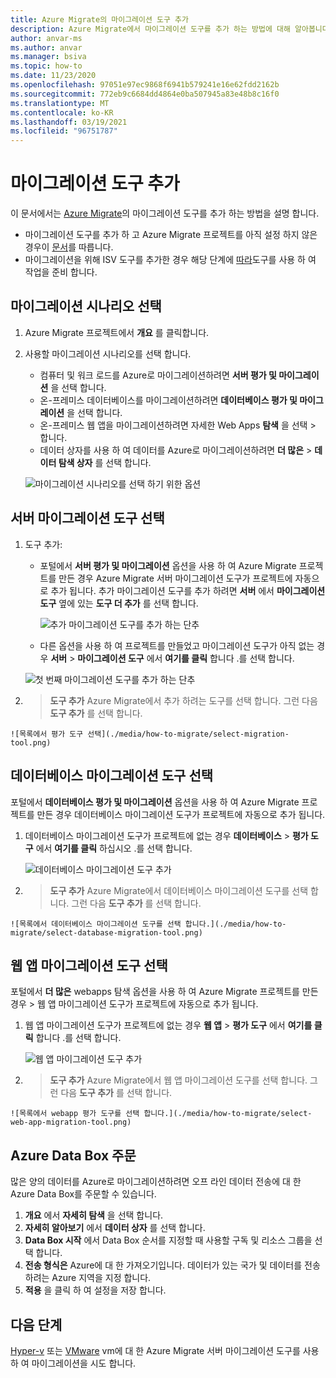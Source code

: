 ```yaml
---
title: Azure Migrate의 마이그레이션 도구 추가
description: Azure Migrate에서 마이그레이션 도구를 추가 하는 방법에 대해 알아봅니다.
author: anvar-ms
ms.author: anvar
ms.manager: bsiva
ms.topic: how-to
ms.date: 11/23/2020
ms.openlocfilehash: 97051e97ec9868f6941b579241e16e62fdd2162b
ms.sourcegitcommit: 772eb9c6684dd4864e0ba507945a83e48b8c16f0
ms.translationtype: MT
ms.contentlocale: ko-KR
ms.lasthandoff: 03/19/2021
ms.locfileid: "96751787"
---
```

# <a name="add-migration-tools"></a>마이그레이션 도구 추가

이 문서에서는 [Azure Migrate](./migrate-services-overview.md)의 마이그레이션 도구를 추가 하는 방법을 설명 합니다.

- 마이그레이션 도구를 추가 하 고 Azure Migrate 프로젝트를 아직 설정 하지 않은 경우이 [문서](create-manage-projects.md)를 따릅니다.
- 마이그레이션을 위해 ISV 도구를 추가한 경우 해당 단계에 [따라](prepare-isv-movere.md)도구를 사용 하 여 작업을 준비 합니다.

## <a name="select-a-migration-scenario"></a>마이그레이션 시나리오 선택

1. Azure Migrate 프로젝트에서 **개요** 를 클릭합니다.
2. 사용할 마이그레이션 시나리오를 선택 합니다.

    - 컴퓨터 및 워크 로드를 Azure로 마이그레이션하려면 **서버 평가 및 마이그레이션** 을 선택 합니다.
    - 온-프레미스 데이터베이스를 마이그레이션하려면 **데이터베이스 평가 및 마이그레이션** 을 선택 합니다.
    - 온-프레미스 웹 앱을 마이그레이션하려면 자세한 Web Apps **탐색** 을 선택  >  합니다.
    - 데이터 상자를 사용 하 여 데이터를 Azure로 마이그레이션하려면 **더 많은**  >  **데이터 탐색 상자** 를 선택 합니다.

    ![마이그레이션 시나리오를 선택 하기 위한 옵션](./media/how-to-migrate/migrate-scenario.png)


## <a name="select-a-server-migration-tool"></a>서버 마이그레이션 도구 선택

1. 도구 추가:

    - 포털에서 **서버 평가 및 마이그레이션** 옵션을 사용 하 여 Azure Migrate 프로젝트를 만든 경우 Azure Migrate 서버 마이그레이션 도구가 프로젝트에 자동으로 추가 됩니다. 추가 마이그레이션 도구를 추가 하려면 **서버** 에서 **마이그레이션 도구** 옆에 있는 **도구 더 추가** 를 선택 합니다.
    
         ![추가 마이그레이션 도구를 추가 하는 단추](./media/how-to-migrate/add-migration-tools.png)

    - 다른 옵션을 사용 하 여 프로젝트를 만들었고 마이그레이션 도구가 아직 없는 경우 **서버**  >  **마이그레이션 도구** 에서 **여기를 클릭** 합니다 .를 선택 합니다.

    ![첫 번째 마이그레이션 도구를 추가 하는 단추](./media/how-to-migrate/no-migration-tool.png)

2.   >  **도구 추가** Azure Migrate에서 추가 하려는 도구를 선택 합니다. 그런 다음 **도구 추가** 를 선택 합니다.

    ![목록에서 평가 도구 선택](./media/how-to-migrate/select-migration-tool.png)


## <a name="select-a-database-migration-tool"></a>데이터베이스 마이그레이션 도구 선택

포털에서 **데이터베이스 평가 및 마이그레이션** 옵션을 사용 하 여 Azure Migrate 프로젝트를 만든 경우 데이터베이스 마이그레이션 도구가 프로젝트에 자동으로 추가 됩니다. 

1. 데이터베이스 마이그레이션 도구가 프로젝트에 없는 경우 **데이터베이스**  >  **평가 도구** 에서 **여기를 클릭** 하십시오 .를 선택 합니다.
    
    ![데이터베이스 마이그레이션 도구 추가](./media/how-to-migrate/no-database-migration-tool.png)


2.   >  **도구 추가** Azure Migrate에서 데이터베이스 마이그레이션 도구를 선택 합니다. 그런 다음 **도구 추가** 를 선택 합니다.

    ![목록에서 데이터베이스 마이그레이션 도구를 선택 합니다.](./media/how-to-migrate/select-database-migration-tool.png)

    

## <a name="select-a-web-app-migration-tool"></a>웹 앱 마이그레이션 도구 선택

포털에서 **더 많은** webapps 탐색 옵션을 사용 하 여 Azure Migrate 프로젝트를 만든 경우  >   웹 앱 마이그레이션 도구가 프로젝트에 자동으로 추가 됩니다. 

1. 웹 앱 마이그레이션 도구가 프로젝트에 없는 경우 **웹 앱**  >  **평가 도구** 에서 **여기를 클릭** 합니다 .를 선택 합니다.

    ![웹 앱 마이그레이션 도구 추가](./media/how-to-migrate/no-web-app-migration-tool.png)
 

2.   >  **도구 추가** Azure Migrate에서 웹 앱 마이그레이션 도구를 선택 합니다. 그런 다음 **도구 추가** 를 선택 합니다.

    ![목록에서 webapp 평가 도구를 선택 합니다.](./media/how-to-migrate/select-web-app-migration-tool.png)


## <a name="order-an-azure-data-box"></a>Azure Data Box 주문

많은 양의 데이터를 Azure로 마이그레이션하려면 오프 라인 데이터 전송에 대 한 Azure Data Box를 주문할 수 있습니다.

1. **개요** 에서 **자세히 탐색** 을 선택 합니다.
2. **자세히 알아보기** 에서 **데이터 상자** 를 선택 합니다.
3. **Data Box 시작** 에서 Data Box 순서를 지정할 때 사용할 구독 및 리소스 그룹을 선택 합니다.
4. **전송 형식은** Azure에 대 한 가져오기입니다. 데이터가 있는 국가 및 데이터를 전송 하려는 Azure 지역을 지정 합니다. 
5. **적용** 을 클릭 하 여 설정을 저장 합니다.

## <a name="next-steps"></a>다음 단계

[Hyper-v](tutorial-migrate-hyper-v.md) 또는 [VMware](tutorial-migrate-vmware.md) vm에 대 한 Azure Migrate 서버 마이그레이션 도구를 사용 하 여 마이그레이션을 시도 합니다.
